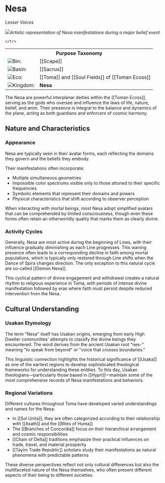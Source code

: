 <!-- wiki-header-section:start -->
# Nesa
_Lesser Voices_

<img src="wiki_images/Nesa.png"><i>Artistic representation of Nesa manifestations during a major belief event</i></img>


<!-- wiki-header-section:end -->

<!-- taxonomy-table-section:start -->
<div class="taxonomy-table">
  <table>
    <tr>
      <th colspan="3">Purpose Taxonomy</th>
    </tr>
    <tr>
      <td class="taxon-label"><img src="svg/bin.svg" class="taxon-icon">Bin:</td>
      <td class="taxon-content" colspan="2">[[Scape]]</td>
    </tr>
    <tr>
      <td class="taxon-label"><img src="svg/basin.svg" class="taxon-icon">Basin:</td>
      <td class="taxon-content" colspan="2">[[Sacrus]]</td>
    </tr>
    <tr>
      <td class="taxon-label"><img src="svg/eco.svg" class="taxon-icon">Eco:</td>
      <td class="taxon-content" colspan="2">[[Toma]] and [[Soul Fields]] of [[Toman Ecoss]]</td>
    </tr>
    <tr>
      <td class="taxon-label"><img src="svg/kingdom.svg" class="taxon-icon">Kingdom:</td>
      <td class="taxon-content" colspan="2"><strong>Nesa</strong></td>
    </tr>
    
    </tr>
  </table>
</div>
<!-- taxonomy-table-section:end -->

The Nesa are powerful interplanar deities within the [[Toman Ecoss]], serving as the <!--lesser--> gods who oversee and influence the laws of life, nature, belief, and anim. Their presence is integral to the balance and dynamics of the plane, acting as both guardians and enforcers of cosmic harmony.

<!--
## Origin and Mythos

In the beginning, when [[Zlellis and O'nume]] first clashed to form the plane of [[Toma]], their immense cosmic energies formed personifications of the core aspects of their argument. These ripples resonated from the [[Fractal Waters]], where the [[Goda]] dwell, into the [[Sacrus]] and began to form seeds of new divine beings. These seeds slowly grew during the time of the [[Natural War]].

The Goda, intrigued by these nascent entities, later saw an opportunity to further understand their own existence and the nature of creation. Once the beginning Nesa were established, the gradient of belief and [[Anim]] had been altered for eternity. Through their existence, belief events became a natural occurrence, when prior to the Nesa there was only one possible event: ascension.

Since the Nesa were made in the likeness of the Goda, a wide range of belief events became possible through the core foundations of their planar creation and argument. This diversity of potential spiritual experiences fundamentally transformed how consciousness interacts with the fabric of reality in Toma.

-->
## Nature and Characteristics

### Appearance

Nesa are typically seen in their avatar forms, each reflecting the domains they govern and the beliefs they embody. <!--Their forms are highly complex and approaching a completely psychedelic appearance, as they exist within Sacrus and its spatial dimension, as seen through third-dimensional perception (see [[Trenjor and Voyimus#Trenjor|Trenjor]] and [[Spatial Equivalence]]). -->

Their manifestations often incorporate:

- Multiple simultaneous geometries 
- Impossible color spectrums visible only to those attuned to their specific frequencies
- Symbolic elements that represent their domains and powers
- Physical characteristics that shift according to observer perception

When interacting with mortal beings, most Nesa adopt simplified avatars that can be comprehended by limited consciousness, though even these forms often retain an otherworldly quality that marks them as clearly divine.

### Activity Cycles

Generally, Nesa are most active during the beginning of Lines, with their influence gradually diminishing as each Line progresses. This waning presence often leads to a corresponding decline in faith among mortal populations, which is typically only restored through Line shifts when the Dance of Spira changes direction. The only exception to this natural cycle are so-called [[Demon Nesa]].

This cyclical pattern of divine engagement and withdrawal creates a natural rhythm to religious experience in Toma, with periods of intense divine manifestation followed by eras where faith must persist despite reduced intervention from the Nesa.


<!--## Classifications and Domains

### Nesa of Fealty

The Nesa of Fealty are those who have claimed greater responsibilities from the Fractal Waters through [[Source Surge Types#Nascension|Nascension]]. These responsibilities, once held by the Goda of Toma, have been lifted from them through interaction on the plane, freeing the Goda of responsibility by achieving self-sufficiency on the plane.

Each Nesa of Fealty governs specific aspects of life and nature, ensuring the ongoing balance and harmony of Toma. Their ascension to this status represented a crucial evolutionary step for the plane itself, marking the transition from direct divine management to a more complex theological ecosystem.

### Nesa of Duality

The Nesa of Duality embody dichotomous relationships. They represent opposing forces or concepts that together create balance and completeness. These entities often exist within other classifications such as the Nesa of Kingdoms and Nesa of Fealty.

Notable Nesa of Duality include:

- [[Apex and Praeda]] (Predator and Prey) – Governing the natural cycles of consumption and survival
- [[Trenjor and Voyimus]] (Acceptance and Ignorance/Truth and Falsity) – Overseeing the balance between knowledge and mystery

These paired deities demonstrate how opposing forces can be complementary rather than contradictory, each requiring the other to maintain cosmic equilibrium.

### Nesa of Kingdoms

The Nesa of Kingdoms represent specific kingdoms within the Toman Ecoss. They embody the essence and characteristics of their respective kingdoms, guiding their evolution and interactions throughout the plane's history.

Examples include:

- [[Chantae]] ([[Celia]]) – Representing decomposition, recycling, and the transformative aspects of death
- [[Never]] ([[Ka'Vit]]) – Governing the transition of souls and their journey through the afterlife

These kingdom-specific Nesa serve as both patrons and personifications of their respective domains, their personalities and actions reflecting the fundamental nature of the kingdoms they represent.

## Organization and Relationships

The Nesa operate like a large, dysfunctional family, each with unique personalities and motives tied to their domains. Their interactions are characterized by:

- Complex alliances and rivalries that shift over time
- Overlapping spheres of influence that create both cooperation and conflict
- Varying degrees of interest in or concern for mortal affairs
- Personal agendas that may align with or contradict the broader cosmic order

While the Nesa generally work to maintain the overall balance of Toma, individual Nesa often have competing visions for how this balance should be structured. These disagreements can manifest as natural disasters, unusual phenomena, or periods of religious upheaval when multiple Nesa attempt to influence mortal societies simultaneously.
-->
## Cultural Understanding

### Usakan Etymology

The term "Nesa" itself has Usakan origins, emerging from early High Dweller communities' attempts to classify the divine beings they encountered. The word derives from the ancient Usakan root "nes-" meaning "to speak from beyond" or "voice that crosses boundaries."

This linguistic connection highlights the historical significance of [[Usaka]] as one of the earliest regions to develop sophisticated theological frameworks for understanding these entities. To this day, Usakan theologians—particularly those based in [[Hypri]]—maintain some of the most comprehensive records of Nesa manifestations and behaviors.

### Regional Variations

Different cultures throughout Toma have developed varied understandings and names for the Nesa:

- In [[Sol Unita]], they are often categorized according to their relationship with [[Asath]] and the [[Rites of Huma]]
- The [[Branches of Concordia]] focus on their hierarchical arrangement and cosmic responsibilities
- [[Chain of Delta]] traditions emphasize their practical influences on trade, travel, and material prosperity
- [[Tayim Trade Republic]] scholars study their manifestations as natural phenomena with predictable patterns

These diverse perspectives reflect not only cultural differences but also the multifaceted nature of the Nesa themselves, who often present different aspects of their being to different societies.

